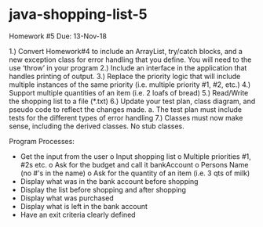 # java-shopping-list-5

Homework #5
Due: 13-Nov-18

1.)	Convert Homework#4 to include an ArrayList, try/catch blocks, and a new exception class for error handling that you define.  You will need to the use ‘throw’ in your program
2.)	Include an interface in the application that handles printing of output.
3.)	Replace the priority logic that will include multiple instances of the same priority (i.e. multiple priority #1, #2, etc.)
4.)	Support multiple quantities of an item (i.e. 2 loafs of bread)
5.)	Read/Write the shopping list to a file (*.txt)
6.)	Update your test plan, class diagram, and pseudo code to reflect the changes made.
a.	The test plan must include tests for the different types of error handling
7.)	Classes must now make sense, including the derived classes.  No stub classes.

Program Processes:
-	Get the input from the user
o	Input shopping list
o	Multiple priorities #1, #2s etc.
o	Ask for the budget and call it bankAccount
o	Persons Name (no #'s in the name)
o	Ask for the quantity of an item (i.e. 3 qts of milk)
-	Display what was in the bank account before shopping
-	Display the list before shopping and after shopping
-	Display what was purchased
-	Display what is left in the bank account
-	Have an exit criteria clearly defined

  

